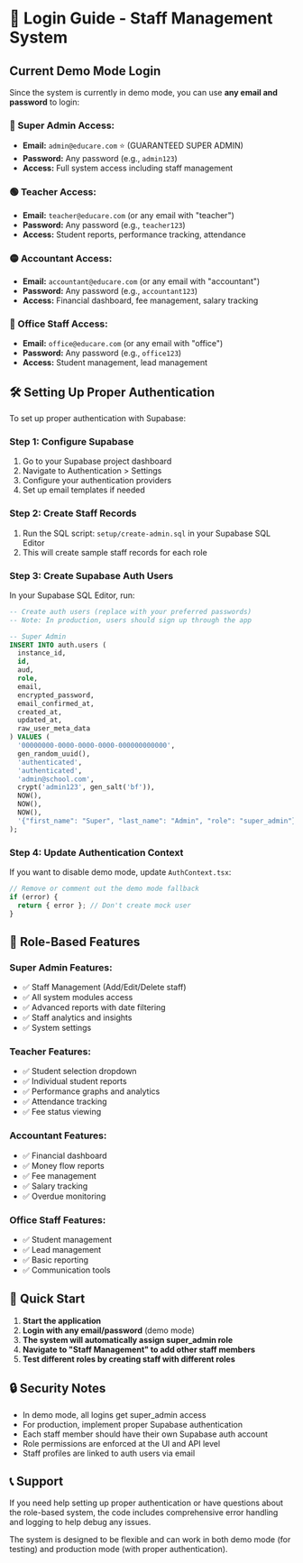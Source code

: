 # 🔐 Login Guide - Staff Management System

## Current Demo Mode Login

Since the system is currently in demo mode, you can use **any email and password** to login:

### 🔴 Super Admin Access:
- **Email:** `admin@educare.com` ⭐ (GUARANTEED SUPER ADMIN)
- **Password:** Any password (e.g., `admin123`)
- **Access:** Full system access including staff management

### 🟢 Teacher Access:
- **Email:** `teacher@educare.com` (or any email with "teacher")
- **Password:** Any password (e.g., `teacher123`)
- **Access:** Student reports, performance tracking, attendance

### 🟡 Accountant Access:
- **Email:** `accountant@educare.com` (or any email with "accountant")
- **Password:** Any password (e.g., `accountant123`)
- **Access:** Financial dashboard, fee management, salary tracking

### 🔵 Office Staff Access:
- **Email:** `office@educare.com` (or any email with "office")
- **Password:** Any password (e.g., `office123`)
- **Access:** Student management, lead management

## 🛠️ Setting Up Proper Authentication

To set up proper authentication with Supabase:

### Step 1: Configure Supabase
1. Go to your Supabase project dashboard
2. Navigate to Authentication > Settings
3. Configure your authentication providers
4. Set up email templates if needed

### Step 2: Create Staff Records
1. Run the SQL script: `setup/create-admin.sql` in your Supabase SQL Editor
2. This will create sample staff records for each role

### Step 3: Create Supabase Auth Users
In your Supabase SQL Editor, run:

```sql
-- Create auth users (replace with your preferred passwords)
-- Note: In production, users should sign up through the app

-- Super Admin
INSERT INTO auth.users (
  instance_id,
  id,
  aud,
  role,
  email,
  encrypted_password,
  email_confirmed_at,
  created_at,
  updated_at,
  raw_user_meta_data
) VALUES (
  '00000000-0000-0000-0000-000000000000',
  gen_random_uuid(),
  'authenticated',
  'authenticated',
  'admin@school.com',
  crypt('admin123', gen_salt('bf')),
  NOW(),
  NOW(),
  NOW(),
  '{"first_name": "Super", "last_name": "Admin", "role": "super_admin"}'::jsonb
);
```

### Step 4: Update Authentication Context
If you want to disable demo mode, update `AuthContext.tsx`:

```typescript
// Remove or comment out the demo mode fallback
if (error) {
  return { error }; // Don't create mock user
}
```

## 🎯 Role-Based Features

### Super Admin Features:
- ✅ Staff Management (Add/Edit/Delete staff)
- ✅ All system modules access
- ✅ Advanced reports with date filtering
- ✅ Staff analytics and insights
- ✅ System settings

### Teacher Features:
- ✅ Student selection dropdown
- ✅ Individual student reports
- ✅ Performance graphs and analytics
- ✅ Attendance tracking
- ✅ Fee status viewing

### Accountant Features:
- ✅ Financial dashboard
- ✅ Money flow reports
- ✅ Fee management
- ✅ Salary tracking
- ✅ Overdue monitoring

### Office Staff Features:
- ✅ Student management
- ✅ Lead management
- ✅ Basic reporting
- ✅ Communication tools

## 🚀 Quick Start

1. **Start the application**
2. **Login with any email/password** (demo mode)
3. **The system will automatically assign super_admin role**
4. **Navigate to "Staff Management" to add other staff members**
5. **Test different roles by creating staff with different roles**

## 🔒 Security Notes

- In demo mode, all logins get super_admin access
- For production, implement proper Supabase authentication
- Each staff member should have their own Supabase auth account
- Role permissions are enforced at the UI and API level
- Staff profiles are linked to auth users via email

## 📞 Support

If you need help setting up proper authentication or have questions about the role-based system, the code includes comprehensive error handling and logging to help debug any issues.

The system is designed to be flexible and can work in both demo mode (for testing) and production mode (with proper authentication).
